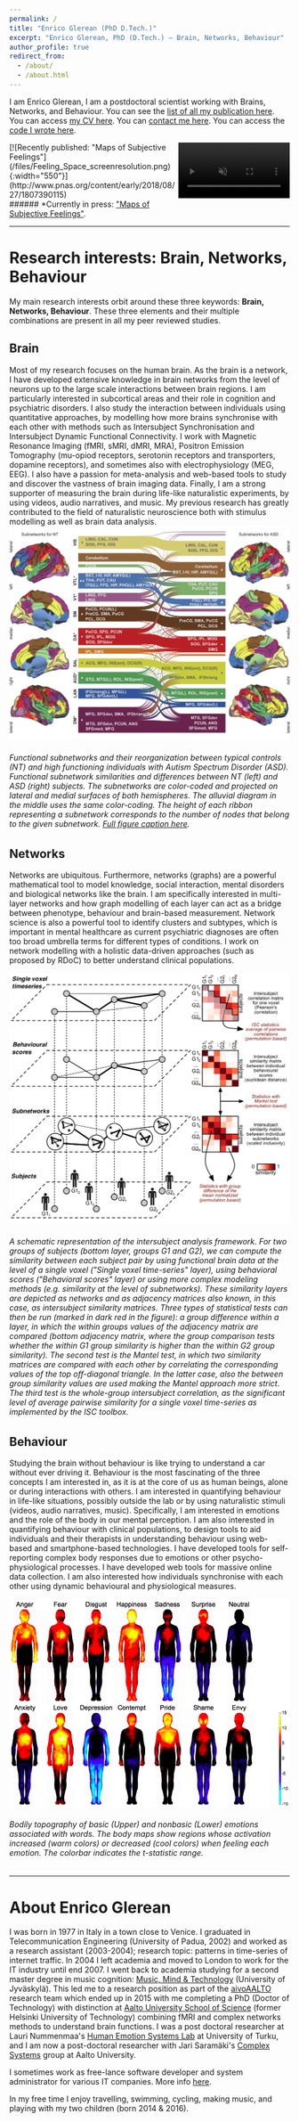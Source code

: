 ```yaml
---
permalink: /
title: "Enrico Glerean (PhD D.Tech.)"
excerpt: "Enrico Glerean, PhD (D.Tech.) – Brain, Networks, Behaviour"
author_profile: true
redirect_from: 
  - /about/
  - /about.html
---
```


I am Enrico Glerean, I am a postdoctoral scientist working with Brains, Networks, and Behaviour. You can see the <a href="/publications/">list of all my publication here</a>. You can access <a href="https://eglerean.github.io/files/Enrico_Glerean_CV.pdf">my CV here</a>. You can <a href="mailto:enrico.glerean@utu.fi">contact me here</a>. You can access the <a href="/code/">code I wrote here</a>.  

<!-- [![Recently published: "Maps of Subjective Feelings"](/files/Nummenmaa2018_Maps_of_Feelings.mp4){:width="350"}](http://www.pnas.org/content/early/2018/08/27/1807390115)
-->
<div style="float:right">
<video width="200" autoplay="autoplay" loop="true" controls muted>
  <source src="/files/Nummenmaa2018_Maps_of_Feelings.mp4" type="video/mp4">
  Your browser does not support the video tag.
</video>
</div>
[![Recently published: "Maps of Subjective Feelings"](/files/Feeling_Space_screenresolution.png){:width="550"}](http://www.pnas.org/content/early/2018/08/27/1807390115)
<br>
###### *Currently in press: <a href="http://www.pnas.org/content/early/2018/08/27/1807390115">"Maps of Subjective Feelings"</a>. 
<br style="clear:both">

---

Research interests: Brain, Networks, Behaviour
======
My main research interests orbit around these three keywords: <b>Brain, Networks, Behaviour</b>. These three elements and their multiple combinations are present in all my peer reviewed studies.

Brain
------
Most of my research focuses on the human brain. As the brain is a network, I have developed extensive knowledge in brain networks from the level of neurons up to the large scale interactions between brain regions. I am particularly interested in subcortical areas and their role in cognition and psychiatric disorders. I also study the interaction between individuals using quantitative approaches, by modelling how more brains synchronise with each other with methods such as Intersubject Synchronisation and Intersubject Dynamic Functional Connectivity. I work with Magnetic Resonance Imaging (fMRI, sMRI, dMRI, MRA), Positron Emission Tomography (mu-opiod receptors, serotonin receptors and transporters, dopamine receptors), and sometimes also with electrophysiology (MEG, EEG). I also have a passion for meta-analysis and web-based tools to study and discover the vastness of brain imaging data. Finally, I am a strong supporter of measuring the brain during life-like naturalistic experiments, by using videos, audio narratives, and music. My previous research has greatly contributed to the field of naturalistic neuroscience both with stimulus modelling as well as brain data analysis.
![Autism Spectrum Disorder - Brain Network Reorganization](/images/Glerean2015_ASN_Figure2.png)
###### *Functional subnetworks and their reorganization between typical controls (NT) and high functioning individuals with Autism Spectrum Disorder (ASD). Functional subnetwork similarities and differences between NT (left) and ASD (right) subjects. The subnetworks are color-coded and projected on lateral and medial surfaces of both hemispheres. The alluvial diagram in the middle uses the same color-coding. The height of each ribbon representing a subnetwork corresponds to the number of nodes that belong to the given subnetwork. <a href="/files/Glerean_et_al-2015-Human_Brain_Mapping.pdf">Full figure caption here</a>.*



Networks
------
Networks are ubiquitous. Furthermore, networks (graphs) are a powerful mathematical tool to model knowledge, social interaction, mental disorders and biological networks like the brain. I am specifically interested in multi-layer networks and how graph modelling of each layer can act as a bridge between phenotype, behaviour and brain-based measurement. Network science is also a powerful tool to identify clusters and subtypes, which is important in mental healthcare as current psychiatric diagnoses are often too broad umbrella terms for different types of conditions. I work on network modelling with a holistic data-driven approaches (such as proposed by RDoC) to better understand clinical populations.

![Intersubject Analysis framework - Combining brain and behaviour across individuals](/images/Glerean2015_Diss_ISA.png)
###### *A schematic representation of the intersubject analysis framework. For two groups of subjects (bottom layer, groups G1 and G2), we can compute the similarity between each subject pair by using functional brain data at the level of a single voxel ("Single voxel time-series" layer), using behavioral scores ("Behavioral scores" layer) or using more complex modeling methods (e.g. similarity at the level of subnetworks). These similarity layers are depicted as networks and as adjacency matrices also known, in this case, as intersubject similarity matrices. Three types of statistical tests can then be run (marked in dark red in the figure): a group difference within a layer, in which the within groups values of the adjacency matrix are compared (bottom adjacency matrix, where the group comparison tests whether the within G1 group similarity is higher than the within G2 group similarity). The second test is the Mantel test, in which two similarity matrices are compared with each other by correlating the corresponding values of the top off-diagonal triangle. In the latter case, also the between group similarity values are used making the Mantel approach more strict. The third test is the whole-group intersubject correlation, as the significant level of average pairwise similarity for a single voxel time-series as implemented by the ISC toolbox.*


Behaviour
------
Studying the brain without behaviour is like trying to understand a car without ever driving it. Behaviour is the most fascinating of the three concepts I am interested in, as it is at the core of us as human beings, alone or during interactions with others. I am interested in quantifying behaviour in life-like situations, possibly outside the lab or by using naturalistic stimuli (videos, audio narratives, music). Specifically, I am interested in emotions and the role of the body in our mental perception. I am also interested in quantifying behaviour with clinical populations, to design tools to aid individuals and their therapists in understanding behaviour using web-based and smartphone-based technologies. I have developed tools for self-reporting complex body responses due to emotions or other psycho-physiological processes. I have developed web tools for massive online data collection. I am also interested how individuals synchronise with each other using dynamic behavioural and physiological measures. 

![Bodily maps of emotions collected with the emBODY tool](/images/Glerean2014_Body.png)
###### *Bodily topography of basic (Upper) and nonbasic (Lower) emotions associated with words. The body maps show regions whose activation increased (warm colors) or decreased (cool colors) when feeling each emotion. The colorbar indicates the t-statistic range.*


---

About Enrico Glerean
======
I was born in 1977 in Italy in a town close to Venice. I graduated in Telecommunication Engineering (University of Padua, 2002) and worked as a research assistant (2003-2004); research topic: patterns in time-series of internet traffic. In 2004 I left academia and moved to London to work for the IT industry until end 2007. I went back to academia studying for a second master degree in music cognition: <a href="https://www.jyu.fi/hum/laitokset/musiikki/en/studies/mmt/MMT-programme">Music, Mind &amp; Technology</a> (University of Jyv&auml;skyl&auml;). This led me to a research position as part of the <a href="http://neuro.hut.fi/aivoaalto/">aivoAALTO</a> research team which ended up in 2015 with me completing a PhD (Doctor of Technology) with distinction at <a href="http://sci.aalto.fi/en/">Aalto University School of Science</a> (former Helsinki University of Technology) combining fMRI and complex networks methods to understand brain functions. I was a post doctoral researcher at Lauri Nummenmaa's <a href="http://emotion.utu.fi/">Human Emotion Systems Lab</a> at University of Turku, and I am now a post-doctoral researcher with Jari Saramäki's <a href="http://complex.cs.aalto.fi/">Complex Systems</a> group at Aalto University. 

I sometimes work as free-lance software developer and system administrator for various IT companies. More info <a href="http://fi.linkedin.com/in/enricoglerean">here</a>.

In my free time I enjoy travelling, swimming, cycling, making music, and playing with my two children (born 2014 &amp; 2016).


